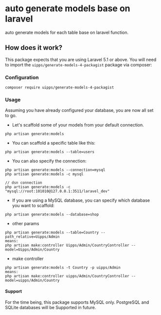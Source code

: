 # auto generate models base on laravel
  auto generate models for each table base on laravel function. 
  
## How does it work?

This package expects that you are using Laravel 5.1 or above.
You will need to import the `uipps/generate-models-4-packagist` package via composer:

### Configuration

```shell
composer require uipps/generate-models-4-packagist
```

### Usage

Assuming you have already configured your database, you are now all set to go.

- Let's scaffold some of your models from your default connection.

```shell
php artisan generate:models
```

- You can scaffold a specific table like this:

```shell
php artisan generate:models --table=users
```

- You can also specify the connection:

```shell
php artisan generate:models --connection=mysql
php artisan generate:models -c mysql

// dsn connection
php artisan generate:models -c "mysql://root:101010@127.0.0.1:3511/laravel_dev"
```

- If you are using a MySQL database, you can specify which database you want to scaffold:

```shell
php artisan generate:models --database=shop
```

- other params
```
php artisan generate:models --table=Country --path_relative=Uipps/Admin
means:
php artisan make:controller Uipps/Admin/CountryController --model=Uipps/Admin/Country

```

- make controller
```
php artisan generate:models -t Country -p uipps/Admin
means:
php artisan make:controller uipps/Admin/CountryController --model=uipps/Admin/Country

```

#### Support

For the time being, this package supports MySQL only. PostgreSQL and SQLite databases will be Supported in future.
